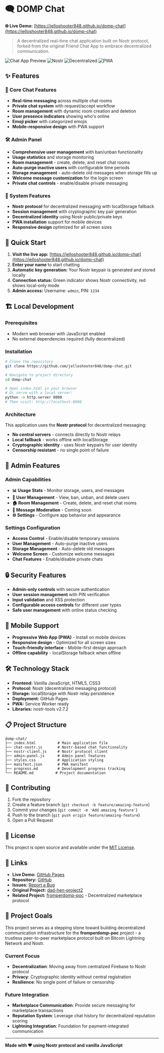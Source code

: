 # 🗨️ DOMP Chat

**🌐 Live Demo:** [https://jelloshooter848.github.io/domp-chat](https://jelloshooter848.github.io/domp-chat)

> A decentralized real-time chat application built on Nostr protocol, forked from the original Friend Chat App to embrace decentralized communication.

![Chat App Preview](https://img.shields.io/badge/Status-Live-brightgreen) ![Nostr](https://img.shields.io/badge/Protocol-Nostr-purple) ![Decentralized](https://img.shields.io/badge/Architecture-Decentralized-green) ![PWA](https://img.shields.io/badge/PWA-Ready-blue)

## ✨ Features

### 💬 Core Chat Features
- **Real-time messaging** across multiple chat rooms
- **Private chat system** with request/accept workflow
- **Room management** with dynamic room creation and deletion
- **User presence indicators** showing who's online
- **Emoji picker** with categorized emojis
- **Mobile-responsive design** with PWA support

### 🛠️ Admin Panel
- **Comprehensive user management** with ban/unban functionality
- **Usage statistics** and storage monitoring
- **Room management** - create, delete, and reset chat rooms
- **Auto-purge inactive users** with configurable time periods
- **Storage management** - auto-delete old messages when storage fills up
- **Welcome message customization** for the login screen
- **Private chat controls** - enable/disable private messaging

### 🔧 System Features
- **Nostr protocol** for decentralized messaging with localStorage fallback
- **Session management** with cryptographic key pair generation
- **Decentralized identity** using Nostr public/private keys
- **PWA installation** support for mobile devices
- **Responsive design** optimized for all screen sizes

## 🚀 Quick Start

1. **Visit the live app:** [https://jelloshooter848.github.io/domp-chat](https://jelloshooter848.github.io/domp-chat)
2. **Enter your name** to start chatting
3. **Automatic key generation:** Your Nostr keypair is generated and stored locally
4. **Connection status:** Green indicator shows Nostr connectivity, red shows local-only mode
5. **Admin access:** Username: `admin`, PIN: `1234`

## 🏗️ Local Development

### Prerequisites
- Modern web browser with JavaScript enabled
- No external dependencies required (fully decentralized)

### Installation
```bash
# Clone the repository
git clone https://github.com/jelloshooter848/domp-chat.git

# Navigate to project directory
cd domp-chat

# Open index.html in your browser
# Or serve with a local server:
python -m http.server 8000
# Then visit: http://localhost:8000
```

### Architecture
This application uses the **Nostr protocol** for decentralized messaging:
- **No central servers** - connects directly to Nostr relays
- **Local fallback** - works offline with localStorage
- **Cryptographic identity** - uses Nostr keypairs for user identity
- **Censorship resistant** - no single point of failure

## 📱 Admin Features

### Admin Capabilities
- **📊 Usage Stats** - Monitor storage, users, and messages
- **👥 User Management** - View, ban, unban, and delete users
- **🏠 Room Management** - Create, delete, and reset chat rooms
- **💬 Message Moderation** - Coming soon
- **⚙️ Settings** - Configure app behavior and appearance

### Settings Configuration
- **Access Control** - Enable/disable temporary sessions
- **User Management** - Auto-purge inactive users
- **Storage Management** - Auto-delete old messages
- **Welcome Screen** - Customize welcome messages
- **Chat Features** - Enable/disable private chats

## 🔒 Security Features

- **Admin-only controls** with secure authentication
- **User session management** with PIN verification
- **Input validation** and XSS protection
- **Configurable access controls** for different user types
- **Safe user management** with online status checking

## 📱 Mobile Support

- **Progressive Web App (PWA)** - Install on mobile devices
- **Responsive design** - Optimized for all screen sizes
- **Touch-friendly interface** - Mobile-first design approach
- **Offline capability** - localStorage fallback when offline

## 🛠️ Technology Stack

- **Frontend:** Vanilla JavaScript, HTML5, CSS3
- **Protocol:** Nostr (decentralized messaging protocol)
- **Storage:** localStorage with Nostr relay persistence
- **Deployment:** GitHub Pages
- **PWA:** Service Worker ready
- **Libraries:** nostr-tools v2.7.2

## 📋 Project Structure

```
domp-chat/
├── index.html          # Main application file
├── chat-nostr.js       # Nostr-based chat functionality
├── nostr-client.js     # Nostr protocol client
├── admin-panel.js      # Admin panel features
├── styles.css          # Application styling
├── manifest.json       # PWA manifest
├── progress.md         # Development progress tracking
└── README.md          # Project documentation
```

## 🤝 Contributing

1. Fork the repository
2. Create a feature branch (`git checkout -b feature/amazing-feature`)
3. Commit your changes (`git commit -m 'Add amazing feature'`)
4. Push to the branch (`git push origin feature/amazing-feature`)
5. Open a Pull Request

## 📄 License

This project is open source and available under the [MIT License](LICENSE).

## 🔗 Links

- **Live Demo:** [GitHub Pages](https://jelloshooter848.github.io/domp-chat)
- **Repository:** [GitHub](https://github.com/jelloshooter848/domp-chat)
- **Issues:** [Report a Bug](https://github.com/jelloshooter848/domp-chat/issues)
- **Original Project:** [dad-hen-project2](https://github.com/jelloshooter848/dad-hen-project2)
- **Related Project:** [fromperdomp-poc](https://github.com/jelloshooter848/fromperdomp-poc) - Decentralized marketplace protocol

## 🎯 Project Goals

This project serves as a stepping stone toward building decentralized communication infrastructure for the **fromperdomp-poc** project - a trustless peer-to-peer marketplace protocol built on Bitcoin Lightning Network and Nostr.

### Current Focus
- **Decentralization**: Moving away from centralized Firebase to Nostr protocol
- **Privacy**: Cryptographic identity without central registration
- **Resilience**: No single point of failure or censorship

### Future Integration
- **Marketplace Communication**: Provide secure messaging for marketplace transactions
- **Reputation System**: Leverage chat history for decentralized reputation scoring
- **Lightning Integration**: Foundation for payment-integrated communication

---

**Made with ❤️ using Nostr protocol and vanilla JavaScript**